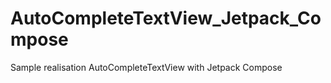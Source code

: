 # AutoCompleteTextView_Jetpack_Compose
Sample realisation AutoCompleteTextView with Jetpack Compose
